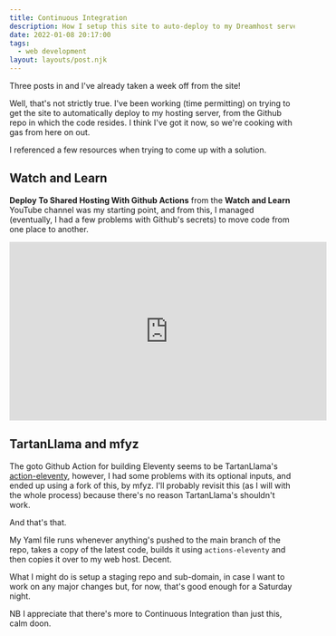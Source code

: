 ```yaml
---
title: Continuous Integration
description: How I setup this site to auto-deploy to my Dreamhost server
date: 2022-01-08 20:17:00
tags:
  - web development
layout: layouts/post.njk
---
```


Three posts in and I've already taken a week off from the site!

Well, that's not strictly true. I've been working (time permitting) on trying to get the site to automatically deploy to my hosting server, from the Github repo in which the code resides. I think I've got it now, so we're cooking with gas from here on out.

I referenced a few resources when trying to come up with a solution.

## Watch and Learn

**Deploy To Shared Hosting With Github Actions** from the **Watch and Learn** YouTube channel was my starting point, and from this, I managed (eventually, I had a few problems with Github's secrets) to move code from one place to another.

<iframe width="560" height="315" src="https://www.youtube.com/embed/UNWIXYSZfZY" title="YouTube video player" frameborder="0" allow="accelerometer; autoplay; clipboard-write; encrypted-media; gyroscope; picture-in-picture" allowfullscreen></iframe>

## TartanLlama and mfyz

The goto Github Action for building Eleventy seems to be TartanLlama's [action-eleventy](https://github.com/TartanLlama/actions-eleventy), however, I had some problems with its optional inputs, and ended up using a fork of this, by mfyz. I'll probably revisit this (as I will with the whole process) because there's no reason TartanLlama's shouldn't work.

And that's that.

My Yaml file runs whenever anything's pushed to the main branch of the repo, takes a copy of the latest code, builds it using `actions-eleventy` and then copies it over to my web host. Decent.

What I might do is setup a staging repo and sub-domain, in case I want to work on any major changes but, for now, that's good enough for a Saturday night.

NB I appreciate that there's more to Continuous Integration than just this, calm doon.
